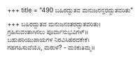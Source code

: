 +++
title = "490 ಬಹಿರದ್ಭುತವ ಮನುಜನನ್ತರದ್ಭುತವರಿತು"

+++
ಬಹಿರದ್ಭುತವ ಮನುಜನಂತರದ್ಭುತವರಿತು।  
ಗ್ರಹಿಸುವಂತಾಗಿಸಲು ಪೂರ್ವಾನುಭವಿಗಳ್॥  
ಬಹುಪರಿಯುಪಾಯಗಳ ನಿರವಿಸಿಹರದಕೇಕೆ।  
ಗಹಗಹಿಸುವೆಯೊ, ಮರುಳೆ? - ಮಂಕುತಿಮ್ಮ॥  
